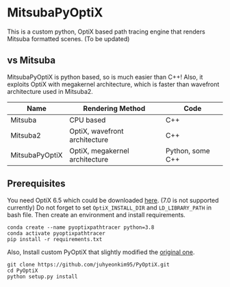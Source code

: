 # MitsubaPyOptiX

This is a custom python, OptiX based path tracing engine that renders Mitsuba formatted scenes.
(To be updated)

## vs Mitsuba
MitsubaPyOptiX is python based, so is much easier than C++!
Also, it exploits OptiX with megakernel architecture, 
which is faster than wavefront architecture used in Mitsuba2.

| Name           | Rendering Method               | Code             |
|----------------|--------------------------------|------------------|
| Mitsuba        | CPU based                      | C++              |
| Mitsuba2       | OptiX, wavefront architecture  | C++              |
| MitsubaPyOptiX | OptiX, megakernel architecture | Python, some C++ |

## Prerequisites
You need OptiX 6.5 which could be downloaded 
[here](https://developer.nvidia.com/designworks/optix/downloads/legacy).
(7.0 is not supported currently)
Do not forget to set `OptiX_INSTALL_DIR` and `LD_LIBRARY_PATH` in bash file.
Then create an environment and install requirements.
```
conda create --name pyoptixpathtracer python=3.8
conda activate pyoptixpathtracer
pip install -r requirements.txt
```

Also, Install custom PyOptiX that slightly modified the [original one](https://github.com/MathGaron/PyOptiX).
```
git clone https://github.com/juhyeonkim95/PyOptiX.git
cd PyOptiX
python setup.py install
```

